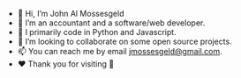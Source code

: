 - 👋 Hi, I’m John Al Mossesgeld
- 👀 I’m an accountant and a software/web developer.
- 🌱 I primarily code in Python and Javascript.
- 💞️ I’m looking to collaborate on some open source projects.
- 📫 You can reach me by email jmossesgeld@gmail.com.
- ❤️ Thank you for visiting 🥰

<!---
jmossesgeld/jmossesgeld is a ✨ special ✨ repository because its `README.md` (this file) appears on your GitHub profile.
You can click the Preview link to take a look at your changes.
--->
